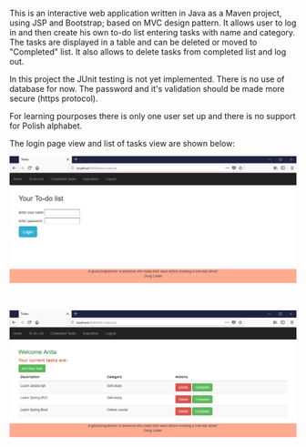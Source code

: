 This is an interactive web application written in Java as a Maven project, using JSP and Bootstrap; based on MVC design pattern. 
It allows user to log in and then create his own to-do list entering tasks with name and category. The tasks are displayed in a table and can be deleted or moved to "Completed" list. It also allows to delete tasks from completed list and log out.

In this project the JUnit testing is not yet implemented.
There is no use of database for now.
The password and it's validation should be made more secure (https protocol).

For learning pourposes there is only one user set up and there is no support for Polish alphabet. 

The login page view and list of tasks view are shown below:

![Login page](https://github.com/Anytta/To-do-list/blob/master/Login.png)

<br>

![To-do list page](https://github.com/Anytta/To-do-list/blob/master/Todo.png)
